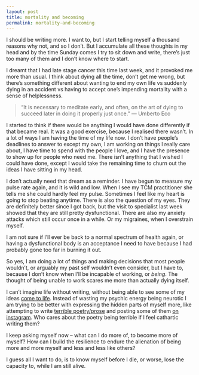 ```yaml
---
layout: post
title: mortality and becoming
permalink: mortality-and-becoming
---
```

I should be writing more. I want to, but I start telling myself a thousand reasons why not, and so I don’t. But I accumulate all these thoughts in my head and by the time Sunday comes I try to sit down and write, there’s just too many of them and I don’t know where to start. 

I dreamt that I had late stage cancer this time last week, and it provoked me more than usual. I think about dying all the time, don’t get me wrong, but there’s something different about wanting to end my own life vs suddenly dying in an accident vs having to accept one’s impending mortality with a sense of helplessness.

> “It is necessary to meditate early, and often, on the art of dying to succeed later in doing it properly just once.” — Umberto Eco

I started to think if there would be anything I would have done differently if that became real. It was a good exercise, because I realised there wasn’t. In a lot of ways I am having the time of my life now. I don’t have people’s deadlines to answer to except my own, I am working on things I really care about, I have time to spend with the people I love, and I have the presence to show up for people who need me. There isn’t anything that I wished I could have done, except I would take the remaining time to churn out the ideas I have sitting in my head.

I don’t actually need that dream as a reminder. I have begun to measure my pulse rate again, and it is wild and low. When I see my TCM practitioner she tells me she could hardly feel my pulse. Sometimes I feel like my heart is going to stop beating anytime. There is also the question of my eyes. They are definitely better since I got back, but the visit to specialist last week showed that they are still pretty dysfunctional. There are also my anxiety attacks which still occur once in a while. Or my migraines, when I overstrain myself.

I am not sure if I’ll ever be back to a normal spectrum of health again, or having a dysfunctional body is an acceptance I need to have because I had probably gone too far in burning it out. 

So yes, I am doing a lot of things and making decisions that most people wouldn’t, or arguably my past self wouldn’t even consider, but I have to, because I don’t know when I’ll be incapable of working, or _being_. The thought of being unable to work scares me more than actually dying itself. 

I can’t imagine life without writing, without being able to see some of my ideas [come to life](http://experimentalfragments.tumblr.com). Instead of wasting my psychic energy being neurotic I am trying to be better with expressing the hidden parts of myself more, like attempting to write [terrible poetry/prose](http://strungfragments.tumblr.com/) and posting some of them [on instagram](https://www.instagram.com/p/BB6rA0coijW/). Who cares about the poetry being terrible if I feel cathartic writing them? 

I keep asking myself now – what can I do more of, to become more of myself? How can I build the resilience to endure the alienation of being more and more myself and less and less like others?

I guess all I want to do, is to know myself before I die, or worse, lose the capacity to, while I am still alive. 
